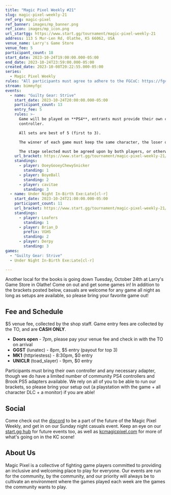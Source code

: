 ```yaml
---
title: "Magic Pixel Weekly #21"
slug: magic-pixel-weekly-21
ref_org: magic-pixel
ref_banner: images/mp_banner.png
ref_icon: images/mp_icon.png
url_startgg: https://www.start.gg/tournament/magic-pixel-weekly-21
address: 113 S Mur-Len Rd, Olathe, KS 66062, USA
venue_name: Larry's Game Store
venue_fee: 5
participant_count: 18
start_date: 2023-10-24T19:00:00.000-05:00
end_date: 2023-10-24T23:59:00.000-05:00
created_date: 2023-10-08T20:22:55.000-05:00
series:
  - Magic Pixel Weekly
rules: "All participants must agree to adhere to the FGCoC: https://fgcoc.com/"
stream: bimmyfgc
events:
  - name: "Guilty Gear: Strive"
    start_date: 2023-10-24T20:00:00.000-05:00
    participant_count: 13
    entry_fee: 5
    rules: >-
      Game will be played on **PS4**, entrants must provide their own compatible
      controller.  

      All sets are best of 5 (first to 3).  

      The winner of each game must keep the same character, the loser of that game may switch characters.  

      The stage selected must be agreed upon by both players, or otherwise selected at random.
    url_bracket: https://www.start.gg/tournament/magic-pixel-weekly-21/events/strive/brackets/1485132/2242826
    standings:
      - player: OoeyGooeyChewySnicker
        standing: 1
      - player: BoyeBall
        standing: 2
      - player: cavitae
        standing: 3
  - name: Under Night In-Birth Exe:Late[cl-r]
    start_date: 2023-10-24T21:00:00.000-05:00
    participant_count: 11
    url_bracket: https://www.start.gg/tournament/magic-pixel-weekly-21/events/uniclr/brackets/1485142/2242836
    standings:
      - player: Loafers
        standing: 1
      - player: Brian_D
        prefix: VGHS
        standing: 2
      - player: Derpy
        standing: 3
games:
  - "Guilty Gear: Strive"
  - Under Night In-Birth Exe:Late[cl-r]

---
```


Another local for the books is going down Tuesday, October 24th at Larry's Game Store in Olathe! Come on out and get some games in! In addition to the brackets posted below, casuals are welcome for any game all night as long as setups are available, so please bring your favorite game out!

## Fee and Schedule
$5 venue fee, collected by the shop staff. Game entry fees are collected by the TO, and are **CASH ONLY**.

- **Doors open** - 7pm, please pay your venue fee and check in with the TO on arrival
- **GGST** (lunatec) - 8pm, $5 entry (payout for top 3)
- **MK1** (httpriestess) - 8:30pm, $0 entry
- **UNICLR** (toad_slayer) - 9pm, $0 entry

Participants must bring their own controller and any necessary adapter, though we do have a limited number of community PS4 controllers and Brook PS5 adapters available. We rely on all of you to be able to run our brackets, so please bring your setup out (a playstation with the game + all character DLC + a monitor) if you are able!  

## Social
Come check out the [discord](https://discord.gg/jkmn6CVrrQ) to be a part of the future of the Magic Pixel Weekly, and get in on our Sunday night casuals event. Keep an eye on our [start.gg hub](https://www.start.gg/hub/magic-pixel) for future events too, as well as [kcmagicpixel.com](https://kcmagicpixel.com) for more of what's going on in the KC scene!

## About Us

Magic Pixel is a collective of fighting game players committed to providing an inclusive and welcoming place to play for everyone. Our events are run for the community, by the community, and our priority will always be to cultivate an environment where the games played each week are the games the community wants to play.
  